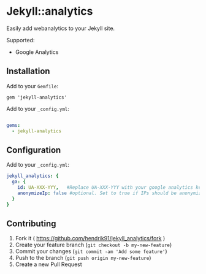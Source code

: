 # Jekyll::analytics
Easily add webanalytics to your Jekyll site.

Supported:
  - Google Analytics

## Installation

Add to your `Gemfile`:

```
gem 'jekyll-analytics'
```

Add to your `_config.yml`:

```yml

gems:
  - jekyll-analytics
```

## Configuration
Add to your `_config.yml`:

```yml
jekyll_analytics: {
  ga: {
    id: UA-XXX-YYY,   #Replace UA-XXX-YYY with your google analytics key
    anonymizeIp: false #optional. Set to true if IPs should be anonymized
  }
}
```
## Contributing

1. Fork it ( https://github.com/hendrik91/jekyll_analytics/fork )
2. Create your feature branch (`git checkout -b my-new-feature`)
3. Commit your changes (`git commit -am 'Add some feature'`)
4. Push to the branch (`git push origin my-new-feature`)
5. Create a new Pull Request
